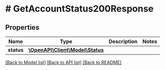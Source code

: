 # # GetAccountStatus200Response

## Properties

Name | Type | Description | Notes
------------ | ------------- | ------------- | -------------
**status** | [**\OpenAPI\Client\Model\Status**](Status.md) |  |

[[Back to Model list]](../../README.md#models) [[Back to API list]](../../README.md#endpoints) [[Back to README]](../../README.md)
